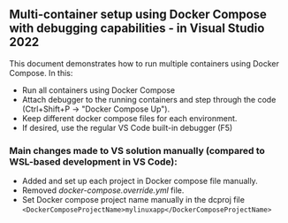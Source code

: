 ## Multi-container setup using Docker Compose with debugging capabilities - in Visual Studio 2022

This document demonstrates how to run multiple containers using Docker Compose.  In this:
- Run all containers using Docker Compose
- Attach debugger to the running containers and step through the code (Ctrl+Shift+P -> "Docker Compose Up").
- Keep different docker compose files for each environment.
- If desired, use the regular VS Code built-in debugger (F5)

### Main changes made to VS solution manually (compared to WSL-based development in VS Code):
- Added and set up each project in Docker compose file manually.
- Removed *docker-compose.override.yml* file.
- Set Docker compose project name manually in the dcproj file ```<DockerComposeProjectName>mylinuxapp</DockerComposeProjectName>```
